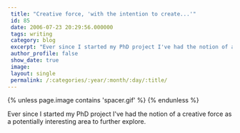 ```yaml
---
 title: "Creative force, 'with the intention to create...'"
 id: 85
 date: 2006-07-23 20:29:56.000000
 tags: writing
 category: blog
 excerpt: "Ever since I started my PhD project I've had the notion of a creative force as a potentially interesting area to further explore...."
 author_profile: false
 show_date: true
 image: 
 layout: single
 permalink: /:categories/:year/:month/:day/:title/
---
```

{% unless page.image contains 'spacer.gif' %}
{% endunless %}

Ever since I started my PhD project I've had the notion of a creative force as a potentially interesting area to further explore.
